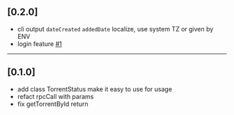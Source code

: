 
## [0.2.0]

- cli output `dateCreated` `addedDate` localize, use system TZ or given by ENV
- login feature [#1](/../../issues/1)

---------

## [0.1.0]

- add class TorrentStatus make it easy to use for usage
- refact rpcCall with params
- fix getTorrentById return 
